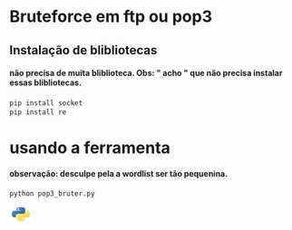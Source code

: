 # Bruteforce em ftp ou pop3

## Instalação de blibliotecas
#### não precisa de muita bliblioteca. Obs: " acho " que não precisa instalar essas blibliotecas.
``` 
pip install socket
pip install re
```
# usando a ferramenta
#### observação: desculpe pela a wordlist ser tão pequenina.
```
python pop3_bruter.py

```

<img align="center" alt="c028yl4nl1" height="30" width="40" src="https://raw.githubusercontent.com/devicons/devicon/master/icons/python/python-original.svg">
